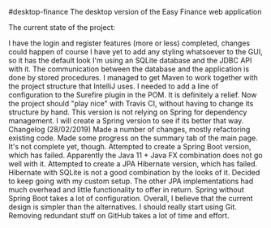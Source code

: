 #desktop-finance
The desktop version of the Easy Finance web application

The current state of the project:

I have the login and register features (more or less) completed, changes could happen of course
I have yet to add any styling whatsoever to the GUI, so it has the default look
I'm using an SQLite database and the JDBC API with it. The communication between the database and the application is done by stored procedures.
I managed to get Maven to work together with the project structure that IntelliJ uses. I needed to add a line of configuration to the Surefire plugin in the POM. It is definitely a relief. Now the project should "play nice" with Travis CI, without having to change its structure by hand.
This version is not relying on Spring for dependency management. I will create a Spring version to see if its better that way.
Changelog (28/02/2019)
Made a number of changes, mostly refactoring existing code.
Made some progress on the summary tab of the main page. It's not complete yet, though.
Attempted to create a Spring Boot version, which has failed. Apparently the Java 11 + Java FX combination does not go well with it.
Attempted to create a JPA Hibernate version, which has failed. Hibernate with SQLite is not a good combination by the looks of it.
Decided to keep going with my custom setup. The other JPA implementations had much overhead and little functionality to offer in return. Spring without Spring Boot takes a lot of configuration. Overall, I believe that the current design is simpler than the alternatives.
I should really start using Git. Removing redundant stuff on GitHub takes a lot of time and effort.
